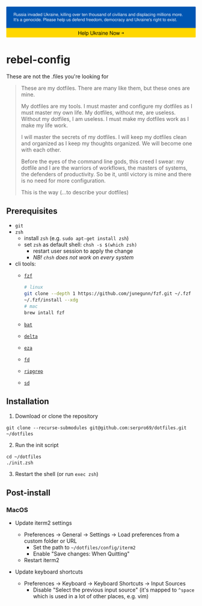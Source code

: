 [![Stand With Ukraine](https://raw.githubusercontent.com/vshymanskyy/StandWithUkraine/main/banner2-direct.svg)](https://stand-with-ukraine.pp.ua)

# rebel-config

These are not the .files you're looking for

> These are my dotfiles. There are many like them, but these ones are mine.
>
> My dotfiles are my tools. I must master and configure my dotfiles as I must master my own life.
> My dotfiles, without me, are useless. Without my dotfiles, I am useless. I must make my dotfiles work as I make my life work.
>
> I will master the secrets of my dotfiles. I will keep my dotfiles clean and organized as I keep my thoughts organized. We will become one with each other.
>
> Before the eyes of the command line gods, this creed I swear: my dotfile and I are the warriors of workflows, the masters of systems, the defenders of productivity. So be it, until victory is mine and there is no need for more configuration.
>
> This is the way (...to describe your dotfiles)

## Prerequisites

- `git`
- `zsh`
  - install `zsh` (e.g. `sudo apt-get install zsh`)
  - set `zsh` as default shell: `chsh -s $(which zsh)`
    - restart user session to apply the change
    - _NB! `chsh` does not work on every system_
- cli tools:
  - [`fzf`](https://github.com/junegunn/fzf)

    ```bash
    # linux
    git clone --depth 1 https://github.com/junegunn/fzf.git ~/.fzf
    ~/.fzf/install --xdg
    # mac
    brew intall fzf
    ```

  - [`bat`](https://github.com/sharkdp/bat)

  - [`delta`](https://github.com/dandavison/delta)

  - [`eza`](https://github.com/eza-community/eza)

  - [`fd`](https://github.com/sharkdp/fd)

  - [`ripgrep`](https://github.com/BurntSushi/ripgrep)

  - [`sd`](https://github.com/chmln/sd)

## Installation

1. Download or clone the repository

```shell
git clone --recurse-submodules git@github.com:serpro69/dotfiles.git ~/dotfiles
```

2. Run the init script

```shell
cd ~/dotfiles
./init.zsh
```

3. Restart the shell (or run `exec zsh`)

## Post-install

### MacOS

- Update iterm2 settings
  - Preferences -> General -> Settings -> Load preferences from a custom folder or URL
    - Set the path to `~/dotfiles/config/iterm2`
    - Enable "Save changes: When Quitting"
  - Restart iterm2

- Update keyboard shortcuts
  - Preferences -> Keyboard -> Keyboard Shortcuts -> Input Sources
    - Disable "Select the previous input source"
      (it's mapped to `^space` which is used in a lot of other places, e.g. vim)
